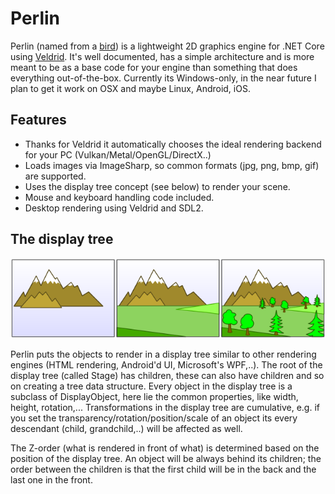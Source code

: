 # Perlin

Perlin (named from a [bird](https://en.wikipedia.org/wiki/Perlin_(falconry))) is a lightweight 2D graphics engine for .NET Core using [Veldrid](https://veldrid.dev/). It's well documented, has a simple architecture and is more meant to be as a base code for your engine than something that does everything out-of-the-box. Currently its Windows-only, in the near future I plan to get it work on OSX and maybe Linux, Android, iOS.

## Features

- Thanks for Veldrid it automatically chooses the ideal rendering backend for your PC (Vulkan/Metal/OpenGL/DirectX..)
- Loads images via ImageSharp, so common formats (jpg, png, bmp, gif) are supported.
- Uses the display tree concept (see below) to render your scene.
- Mouse and keyboard handling code included.
- Desktop rendering using Veldrid and SDL2.

## The display tree

![painter's algorithm in steps](Painters_algorithm.png)

Perlin puts the objects to render in a display tree similar to other rendering engines (HTML rendering, Android'd UI, Microsoft's WPF,..). The root of the display tree (called Stage) has children, these can also have children and so on creating a tree data structure. Every object in the display tree is a subclass of DisplayObject, here lie the common properties, like width, height, rotation,... Transformations in the display tree are cumulative, e.g. if you set the transparency/rotation/position/scale of an object its every descendant (child, grandchild,..) will be affected as well.

The Z-order (what is rendered in front of what) is determined based on the position of the display tree. An object will be always behind its children; the order between the children is that the first child will be in the back and the last one in the front.
